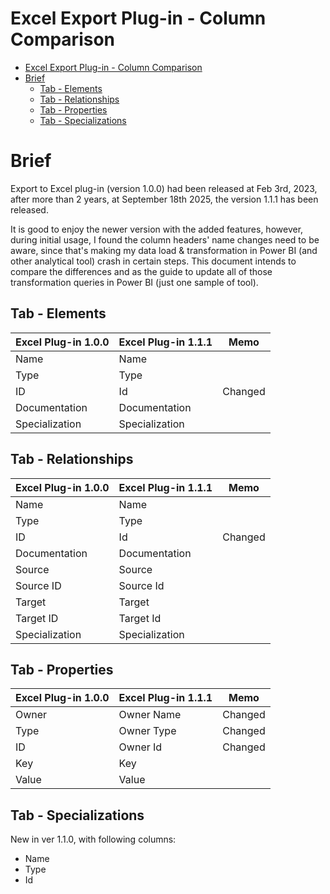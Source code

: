 # Excel Export Plug-in - Column Comparison

- [Excel Export Plug-in - Column Comparison](#excel-export-plug-in---column-comparison)
- [Brief](#brief)
  - [Tab - Elements](#tab---elements)
  - [Tab - Relationships](#tab---relationships)
  - [Tab - Properties](#tab---properties)
  - [Tab - Specializations](#tab---specializations)

# Brief

Export to Excel plug-in (version 1.0.0) had been released at Feb 3rd, 2023, after more than 2 years, at September 18th 2025, the version 1.1.1 has been released.

It is good to enjoy the newer version with the added features, however, during initial usage, I found the column headers' name changes need to be aware, since that's making my data load & transformation in Power BI (and other analytical tool) crash in certain steps. This document intends to compare the differences and as the guide to update all of those transformation queries in Power BI (just one sample of tool).

## Tab - Elements

| Excel Plug-in 1.0.0 | Excel Plug-in 1.1.1| Memo |
| --- | --- | --- |
| Name | Name | |
| Type | Type | |
| ID | Id | Changed |
| Documentation | Documentation | |
| Specialization | Specialization | |

## Tab - Relationships

| Excel Plug-in 1.0.0 | Excel Plug-in 1.1.1| Memo |
| --- | --- | --- |
| Name | Name | |
| Type | Type | |
| ID | Id | Changed |
| Documentation | Documentation | |
| Source | Source | |
| Source ID | Source Id | |
| Target | Target | |
| Target ID | Target Id | |
| Specialization | Specialization | |

## Tab - Properties

| Excel Plug-in 1.0.0 | Excel Plug-in 1.1.1| Memo |
| --- | --- | --- |
| Owner | Owner Name | Changed |
| Type | Owner Type | Changed |
| ID | Owner Id | Changed |
| Key | Key | |
| Value | Value | |

## Tab - Specializations

New in ver 1.1.0, with following columns:

- Name
- Type
- Id
